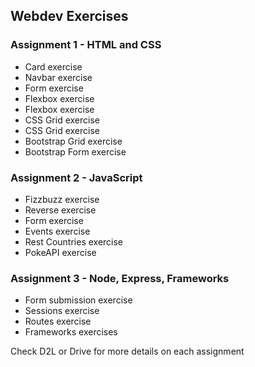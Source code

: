 ## Webdev Exercises

### Assignment 1 - HTML and CSS
- Card exercise
- Navbar exercise
- Form exercise
- Flexbox exercise
- Flexbox exercise
- CSS Grid exercise
- CSS Grid exercise
- Bootstrap Grid exercise
- Bootstrap Form exercise

### Assignment 2 - JavaScript
- Fizzbuzz exercise
- Reverse exercise
- Form exercise
- Events exercise
- Rest Countries exercise
- PokeAPI exercise

### Assignment 3 - Node, Express, Frameworks
- Form submission exercise
- Sessions exercise
- Routes exercise
- Frameworks exercises

Check D2L or Drive for more details on each assignment

